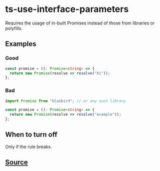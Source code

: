 # ts-use-interface-parameters

Requires the usage of in-built Promises instead of those from libraries or polyfills.

## Examples

### Good

```ts
const promise = (): Promise<string> => {
  return new Promise(resolve => resolve("hi"));
};
```

### Bad

```ts
import Promise from "bluebird"; // or any such library

const promise = (): Promise<string> => {
  return new Promise(resolve => resolve("example"));
};
```

## When to turn off

Only if the rule breaks.

## [Source](https://azure.github.io/azure-sdk/typescript_design.html#ts-use-promises)
